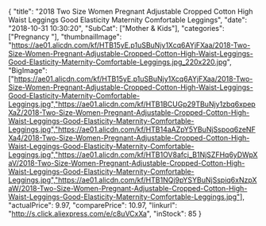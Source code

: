 {
	"title": "2018 Two Size Women  Pregnant  Adjustable  Cropped Cotton High Waist Leggings Good  Elasticity  Maternity  Comfortable Leggings",
	"date": "2018-10-31 10:30:20",
	"SubCat": ["Mother & Kids"],
	"categories": ["Pregnancy "],
	"thumbnailImage": "https://ae01.alicdn.com/kf/HTB15yE.p1uSBuNjy1Xcq6AYjFXaa/2018-Two-Size-Women-Pregnant-Adjustable-Cropped-Cotton-High-Waist-Leggings-Good-Elasticity-Maternity-Comfortable-Leggings.jpg_220x220.jpg",
	"BigImage": ["https://ae01.alicdn.com/kf/HTB15yE.p1uSBuNjy1Xcq6AYjFXaa/2018-Two-Size-Women-Pregnant-Adjustable-Cropped-Cotton-High-Waist-Leggings-Good-Elasticity-Maternity-Comfortable-Leggings.jpg","https://ae01.alicdn.com/kf/HTB1BCUGp29TBuNjy1zbq6xpepXaZ/2018-Two-Size-Women-Pregnant-Adjustable-Cropped-Cotton-High-Waist-Leggings-Good-Elasticity-Maternity-Comfortable-Leggings.jpg","https://ae01.alicdn.com/kf/HTB14aAZpY5YBuNjSspoq6zeNFXa4/2018-Two-Size-Women-Pregnant-Adjustable-Cropped-Cotton-High-Waist-Leggings-Good-Elasticity-Maternity-Comfortable-Leggings.jpg","https://ae01.alicdn.com/kf/HTB1OV8afcj_B1NjSZFHq6yDWpXaV/2018-Two-Size-Women-Pregnant-Adjustable-Cropped-Cotton-High-Waist-Leggings-Good-Elasticity-Maternity-Comfortable-Leggings.jpg","https://ae01.alicdn.com/kf/HTB1NQj9pYSYBuNjSspiq6xNzpXaW/2018-Two-Size-Women-Pregnant-Adjustable-Cropped-Cotton-High-Waist-Leggings-Good-Elasticity-Maternity-Comfortable-Leggings.jpg"],
	"actualPrice": 9.97,
	"comparePrice": 10.97,
	"linkurl": "http://s.click.aliexpress.com/e/c8uVCxXa",
	"inStock": 85
}
